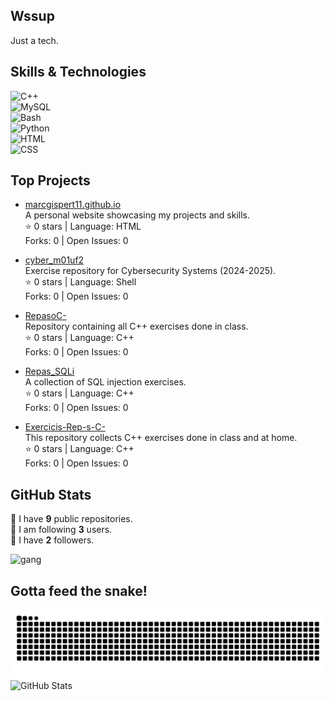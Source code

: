 ## Wssup

Just a tech.

## Skills & Technologies

![C++](https://img.shields.io/badge/C%2B%2B-00599C?style=for-the-badge&logo=c%2B%2B&logoColor=white)  
![MySQL](https://img.shields.io/badge/MySQL-4479A1?style=for-the-badge&logo=mysql&logoColor=white)  
![Bash](https://img.shields.io/badge/Bash-4EAA25?style=for-the-badge&logo=gnubash&logoColor=white)  
![Python](https://img.shields.io/badge/Python-3776AB?style=for-the-badge&logo=python&logoColor=white)  
![HTML](https://img.shields.io/badge/HTML-E34F26?style=for-the-badge&logo=html5&logoColor=white)  
![CSS](https://img.shields.io/badge/CSS-1572B6?style=for-the-badge&logo=css3&logoColor=white)

## Top Projects

- [marcgispert11.github.io](https://github.com/marcgispert11/marcgispert11.github.io)  
  A personal website showcasing my projects and skills.  
  ⭐️ 0 stars | Language: HTML  
  Forks: 0 | Open Issues: 0

- [cyber_m01uf2](https://github.com/marcgispert11/cyber_m01uf2)  
  Exercise repository for Cybersecurity Systems (2024-2025).  
  ⭐️ 0 stars | Language: Shell  
  Forks: 0 | Open Issues: 0

- [RepasoC-](https://github.com/marcgispert11/RepasoC-)  
  Repository containing all C++ exercises done in class.  
  ⭐️ 0 stars | Language: C++  
  Forks: 0 | Open Issues: 0

- [Repas_SQLi](https://github.com/marcgispert11/Repas_SQLi)  
  A collection of SQL injection exercises.  
  ⭐️ 0 stars | Language: C++  
  Forks: 0 | Open Issues: 0

- [Exercicis-Rep-s-C-](https://github.com/marcgispert11/Exercicis-Rep-s-C-)  
  This repository collects C++ exercises done in class and at home.  
  ⭐️ 0 stars | Language: C++  
  Forks: 0 | Open Issues: 0

## GitHub Stats

🔭 I have **9** public repositories.  
👥 I am following **3** users.  
👥 I have **2** followers.  

![gang](/gang.gif)

## Gotta feed the snake!
![Snake animation](https://github.com/marcgispert11/marcgispert11/blob/output/snake.svg)
![GitHub Stats](https://github-readme-stats.vercel.app/api?username=marcgispert11&show_icons=true&theme=radical)




